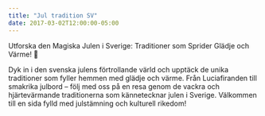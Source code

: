```yaml
---
title: "Jul tradition SV"
date: 2017-03-02T12:00:00-05:00
---
```

Utforska den Magiska Julen i Sverige: Traditioner som Sprider Glädje och Värme! 🎄

Dyk in i den svenska julens förtrollande värld och upptäck de unika traditioner som fyller hemmen med glädje och värme. Från Luciafiranden till smakrika julbord – följ med oss på en resa genom de vackra och hjärtevärmande traditionerna som kännetecknar julen i Sverige. Välkommen till en sida fylld med julstämning och kulturell rikedom!
